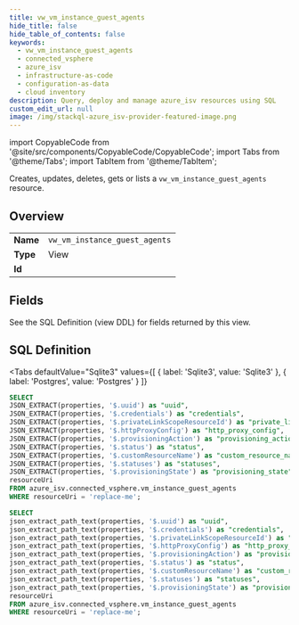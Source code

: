 ```yaml
--- 
title: vw_vm_instance_guest_agents
hide_title: false
hide_table_of_contents: false
keywords:
  - vw_vm_instance_guest_agents
  - connected_vsphere
  - azure_isv
  - infrastructure-as-code
  - configuration-as-data
  - cloud inventory
description: Query, deploy and manage azure_isv resources using SQL
custom_edit_url: null
image: /img/stackql-azure_isv-provider-featured-image.png
---
```


import CopyableCode from '@site/src/components/CopyableCode/CopyableCode';
import Tabs from '@theme/Tabs';
import TabItem from '@theme/TabItem';

Creates, updates, deletes, gets or lists a <code>vw_vm_instance_guest_agents</code> resource.

## Overview
<table><tbody>
<tr><td><b>Name</b></td><td><code>vw_vm_instance_guest_agents</code></td></tr>
<tr><td><b>Type</b></td><td>View</td></tr>
<tr><td><b>Id</b></td><td><CopyableCode code="azure_isv.connected_vsphere.vw_vm_instance_guest_agents" /></td></tr>
</tbody></table>

## Fields

See the SQL Definition (view DDL) for fields returned by this view.

## SQL Definition

<Tabs
defaultValue="Sqlite3"
values={[
{ label: 'Sqlite3', value: 'Sqlite3' },
{ label: 'Postgres', value: 'Postgres' }
]}
>
<TabItem value="Sqlite3">

```sql
SELECT
JSON_EXTRACT(properties, '$.uuid') as "uuid",
JSON_EXTRACT(properties, '$.credentials') as "credentials",
JSON_EXTRACT(properties, '$.privateLinkScopeResourceId') as "private_link_scope_resource_id",
JSON_EXTRACT(properties, '$.httpProxyConfig') as "http_proxy_config",
JSON_EXTRACT(properties, '$.provisioningAction') as "provisioning_action",
JSON_EXTRACT(properties, '$.status') as "status",
JSON_EXTRACT(properties, '$.customResourceName') as "custom_resource_name",
JSON_EXTRACT(properties, '$.statuses') as "statuses",
JSON_EXTRACT(properties, '$.provisioningState') as "provisioning_state",
resourceUri
FROM azure_isv.connected_vsphere.vm_instance_guest_agents
WHERE resourceUri = 'replace-me';
```

</TabItem>
<TabItem value="Postgres">

```sql
SELECT
json_extract_path_text(properties, '$.uuid') as "uuid",
json_extract_path_text(properties, '$.credentials') as "credentials",
json_extract_path_text(properties, '$.privateLinkScopeResourceId') as "private_link_scope_resource_id",
json_extract_path_text(properties, '$.httpProxyConfig') as "http_proxy_config",
json_extract_path_text(properties, '$.provisioningAction') as "provisioning_action",
json_extract_path_text(properties, '$.status') as "status",
json_extract_path_text(properties, '$.customResourceName') as "custom_resource_name",
json_extract_path_text(properties, '$.statuses') as "statuses",
json_extract_path_text(properties, '$.provisioningState') as "provisioning_state",
resourceUri
FROM azure_isv.connected_vsphere.vm_instance_guest_agents
WHERE resourceUri = 'replace-me';
```

</TabItem>
</Tabs>
